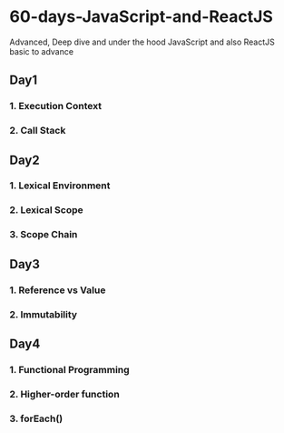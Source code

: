 # 60-days-JavaScript-and-ReactJS

Advanced, Deep dive and under the hood JavaScript and also ReactJS basic to advance

## Day1

### 1. Execution Context

### 2. Call Stack

##

## Day2

### 1. Lexical Environment

### 2. Lexical Scope

### 3. Scope Chain

##

## Day3

### 1. Reference vs Value

### 2. Immutability

##

## Day4

### 1. Functional Programming

### 2. Higher-order function

### 3. forEach()
